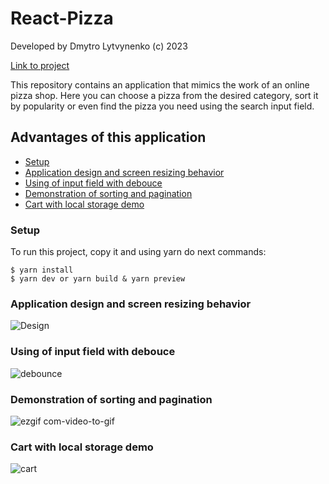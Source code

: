 # React-Pizza
Developed by Dmytro Lytvynenko (с) 2023

[Link to project](https://react-pizza-nu-dun.vercel.app/)

This repository contains an application that mimics the work of an online pizza shop. Here you can choose a pizza from the desired category, sort it by popularity or even find the pizza you need using the search input field.

## Advantages of this application
* [Setup](#Setup)
* [Application design and screen resizing behavior](#Application-design-and-screen-resizing-behavior)
* [Using of input field with debouce](#Using-of-input-field-with-debouce)
* [Demonstration of sorting and pagination](#Demonstration-of-sorting-and-pagination)
* [Cart with local storage demo](#Cart-with-local-storage-demo)

### Setup
To run this project, copy it and using yarn do next commands:

```
$ yarn install
$ yarn dev or yarn build & yarn preview
```

### Application design and screen resizing behavior
![Design](https://github.com/Dimativ/React-Pizza/assets/88792228/0cccaa60-fd13-44d2-81f3-997312e3c5e3)
### Using of input field with debouce
![debounce](https://github.com/Dimativ/React-Pizza/assets/88792228/224d764f-9a97-41d1-a5d2-adb8f5500e3d)
### Demonstration of sorting and pagination
![ezgif com-video-to-gif](https://github.com/Dimativ/React-Pizza/assets/88792228/5d2dfc5c-3d9f-498d-b34f-0ca768b42321)
### Cart with local storage demo
![cart](https://github.com/Dimativ/React-Pizza/assets/88792228/15313cc6-69fb-49af-8d95-8fb7a5a34a99)
